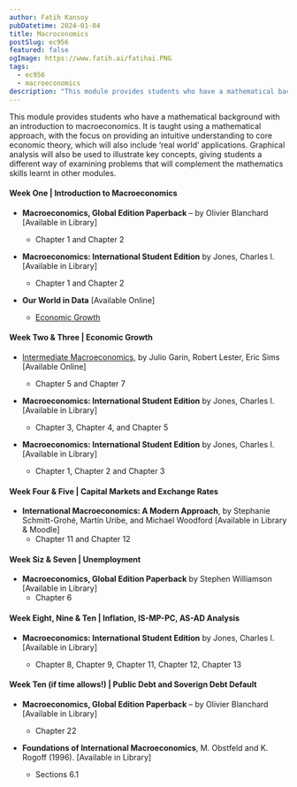 ```yaml
---
author: Fatih Kansoy
pubDatetime: 2024-01-04
title: Macroconomics
postSlug: ec956
featured: false
ogImage: https://www.fatih.ai/fatihai.PNG
tags:
  - ec956
  - macroeconomics
description: "This module provides students who have a mathematical background with an introduction to macroeconomics. It is taught using a mathematical approach, with the focus on providing an intuitive understanding to core economic theory, which will also include ‘real world’ applications. Graphical analysis will also be used to illustrate key concepts, giving students a different way of examining problems that will complement the mathematics skills learnt in other modules."
---
```


This module provides students who have a mathematical background with an introduction to macroeconomics. It is taught using a mathematical approach, with the focus on providing an intuitive understanding to core economic theory, which will also include ‘real world’ applications. Graphical analysis will also be used to illustrate key concepts, giving students a different way of examining problems that will complement the mathematics skills learnt in other modules.

#### Week One | **Introduction to Macroeconomics**

- **Macroeconomics, Global Edition Paperback** – by Olivier Blanchard [Available in Library]

  - Chapter 1 and Chapter 2

- **Macroeconomics: International Student Edition** by Jones, Charles I. [Available in Library]

  - Chapter 1 and Chapter 2

- **Our World in Data** [Available Online]
  - [Economic Growth](https://ourworldindata.org/economic-growth)

#### Week Two & Three | **Economic Growth**

- [Intermediate Macroeconomics](https://www3.nd.edu/~esims1/GLS_may_2021.pdf), by Julio Garin, Robert Lester, Eric Sims [Available Online]

  - Chapter 5 and Chapter 7

- **Macroeconomics: International Student Edition** by Jones, Charles I. [Available in Library]
  - Chapter 3, Chapter 4, and Chapter 5

- **Macroeconomics: International Student Edition** by Jones, Charles I. [Available in Library]

    - Chapter 1, Chapter 2 and Chapter 3

#### Week Four & Five | **Capital Markets and Exchange Rates**

- **International Macroeconomics: A Modern Approach**, by Stephanie Schmitt-Grohé, Martín Uribe, and Michael Woodford [Available in Library & Moodle]
  - Chapter 11 and Chapter 12

#### Week Siz & Seven | **Unemployment**

- **Macroeconomics, Global Edition Paperback** by Stephen Williamson [Available in Library]
  - Chapter 6

#### Week  Eight, Nine & Ten | **Inflation, IS-MP-PC, AS-AD Analysis**

- **Macroeconomics: International Student Edition** by Jones, Charles I. [Available in Library]

  - Chapter 8, Chapter 9, Chapter 11, Chapter 12, Chapter 13




#### Week  Ten (if time allows!) | **Public Debt and Soverign Debt Default**

- **Macroeconomics, Global Edition Paperback** – by Olivier Blanchard [Available in Library]

  - Chapter 22

- **Foundations of International Macroeconomics**, M. Obstfeld and K. Rogoff (1996). [Available in Library]
  - Sections 6.1
